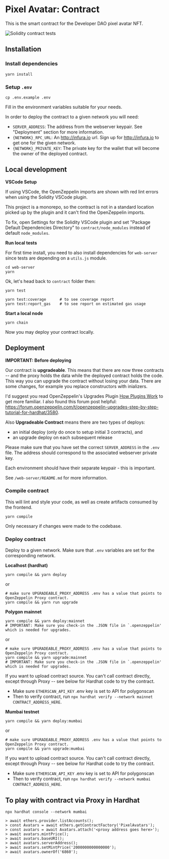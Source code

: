 # Pixel Avatar: Contract

This is the smart contract for the Developer DAO pixel avatar NFT.

![Solidity contract tests](https://github.com/Developer-DAO/pixel-avatars/actions/workflows/continuous-integration.yaml/badge.svg)

## Installation

### Install dependencies

```shell
yarn install
```

### Setup `.env`

```shell
cp .env.example .env
```

Fill in the environment variables suitable for your needs.

In order to deploy the contract to a given network you will need:

-   `SERVER_ADDRESS`: The address from the webserver keypair. See "Deployment" section for more information.
-   `{NETWORK}_RPC_URL`: An http://infura.io url. Sign up for http://infura.io to get one for the given network.
-   `{NETWORK}_PRIVATE_KEY`: The private key for the wallet that will become the owner of the deployed contract.

## Local development

**VSCode Setup**

If using VSCode, the OpenZeppelin imports are shown with red lint errors when using the Solidity VSCode plugin.

This project is a monorepo, so the contract is not in a standard location picked up by the plugin and it can't find the OpenZeppelin imports.

To fix, open Settings for the Solidity VSCode plugin and set "Package Default Dependencies Directory" to `contract/node_modules` instead of default `node_modules`.

**Run local tests**

For first time install, you need to also install dependencies for `web-server` since tests are depending on a `utils.js` module.

```shell
cd web-server
yarn
```

Ok, let's head back to `contract` folder then:

```shell
yarn test

yarn test:coverage      # to see coverage report
yarn test:report_gas    # to see report on estimated gas usage
```

**Start a local node**

```shell
yarn chain
```

Now you may deploy your contract locally.

## Deployment

**IMPORTANT: Before deploying**

Our contract is **upgradeable**. This means that there are now three contracts -- and the proxy holds the data while the deployed contract holds the code. This way you can upgrade the contract without losing your data. There are some changes, for example you replace constructors with inializers.

I'd suggest you read OpenZeppelin's Upgrades Plugin [How Plugins Work](https://docs.openzeppelin.com/upgrades-plugins/1.x/#how-plugins-work) to get more familiar. I also found this forum post helpful: <https://forum.openzeppelin.com/t/openzeppelin-upgrades-step-by-step-tutorial-for-hardhat/3580>.

Also **Upgradeable Contract** means there are two types of deploys:

-   an initial deploy (only do once to setup initial 3 contracts), and
-   an upgrade deploy on each subsequent release

Please make sure that you have set the correct `SERVER_ADDRESS` in the `.env` file. The address should correspond to the associated webserver private key.

Each environment should have their separate keypair - this is important.

See `/web-server/README.md` for more information.

### Compile contract

This will lint and style your code, as well as create artifacts consumed by the frontend.

```shell
yarn compile
```

Only necessary if changes were made to the codebase.

### Deploy contract

Deploy to a given network. Make sure that `.env` variables are set for the corresponding network.

**Localhost (hardhat)**

```shell
yarn compile && yarn deploy
```

or

```shell
# make sure UPGRADEABLE_PROXY_ADDRESS .env has a value that points to OpenZeppelin Proxy contract.
yarn compile && yarn run upgrade
```

**Polygon mainnet**

```shell
yarn compile && yarn deploy:mainnet
# IMPORTANT: Make sure you check-in the .JSON file in `.openzeppelin' which is needed for upgrades.
```

or

```shell
# make sure UPGRADEABLE_PROXY_ADDRESS .env has a value that points to OpenZeppelin Proxy contract.
yarn compile && yarn upgrade:mainnet
# IMPORTANT: Make sure you check-in the .JSON file in `.openzeppelin' which is needed for upgrades.
```

If you want to upload contract source. You can't call contract directly, except through Proxy -- see below for Hardhat code to try the contract.

-   Make sure `ETHERSCAN_API_KEY` .env key is set to API for polygonscan
-   Then to verify contract, run `npx hardhat verify --network mainnet CONTRACT_ADDRESS_HERE`.

**Mumbai testnet**

```shell
yarn compile && yarn deploy:mumbai
```

or

```shell
# make sure UPGRADEABLE_PROXY_ADDRESS .env has a value that points to OpenZeppelin Proxy contract.
yarn compile && yarn upgrade:mumbai
```

If you want to upload contract source. You can't call contract directly, except through Proxy -- see below for Hardhat code to try the contract.

-   Make sure `ETHERSCAN_API_KEY` .env key is set to API for polygonscan
-   Then to verify contract, run `npx hardhat verify --network mumbai CONTRACT_ADDRESS_HERE`.

## To play with contract via Proxy in Hardhat

    npx hardhat console --network mumbai

    > await ethers.provider.listAccounts();
    > const Avatars = await ethers.getContractFactory('PixelAvatars');
    > const avatars = await Avatars.attach('<proxy address goes here>');
    > await avatars.mintPrice();
    > await avatars.baseURI();
    > await avatars.serverAddress();
    > await avatars.setMintPrice('2000000000000000');
    > await avatars.ownerOf('6860');
